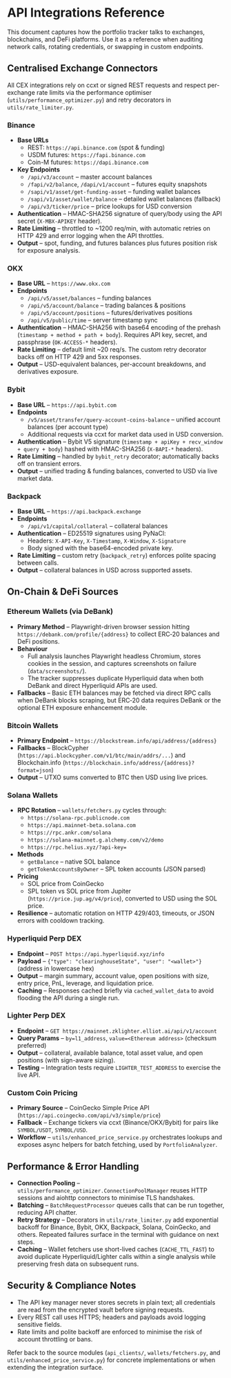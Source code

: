 # API Integrations Reference

This document captures how the portfolio tracker talks to exchanges, blockchains, and DeFi platforms. Use it as a reference when auditing network calls, rotating credentials, or swapping in custom endpoints.

## Centralised Exchange Connectors

All CEX integrations rely on ccxt or signed REST requests and respect per-exchange rate limits via the performance optimiser (`utils/performance_optimizer.py`) and retry decorators in `utils/rate_limiter.py`.

### Binance

- **Base URLs**
  - REST: `https://api.binance.com` (spot & funding)
  - USDM futures: `https://fapi.binance.com`
  - Coin-M futures: `https://dapi.binance.com`
- **Key Endpoints**
  - `/api/v3/account` – master account balances
  - `/fapi/v2/balance`, `/dapi/v1/account` – futures equity snapshots
  - `/sapi/v1/asset/get-funding-asset` – funding wallet balances
  - `/sapi/v1/asset/wallet/balance` – detailed wallet balances (fallback)
  - `/api/v3/ticker/price` – price lookups for USD conversion
- **Authentication** – HMAC-SHA256 signature of query/body using the API secret (`X-MBX-APIKEY` header).
- **Rate Limiting** – throttled to ~1200 req/min, with automatic retries on HTTP 429 and error logging when the API throttles.
- **Output** – spot, funding, and futures balances plus futures position risk for exposure analysis.

### OKX

- **Base URL** – `https://www.okx.com`
- **Endpoints**
  - `/api/v5/asset/balances` – funding balances
  - `/api/v5/account/balance` – trading balances & positions
  - `/api/v5/account/positions` – futures/derivatives positions
  - `/api/v5/public/time` – server timestamp sync
- **Authentication** – HMAC-SHA256 with base64 encoding of the prehash (`timestamp + method + path + body`). Requires API key, secret, and passphrase (`OK-ACCESS-*` headers).
- **Rate Limiting** – default limit ~20 req/s. The custom retry decorator backs off on HTTP 429 and 5xx responses.
- **Output** – USD-equivalent balances, per-account breakdowns, and derivatives exposure.

### Bybit

- **Base URL** – `https://api.bybit.com`
- **Endpoints**
  - `/v5/asset/transfer/query-account-coins-balance` – unified account balances (per account type)
  - Additional requests via ccxt for market data used in USD conversion.
- **Authentication** – Bybit V5 signature (`timestamp + apiKey + recv_window + query + body`) hashed with HMAC-SHA256 (`X-BAPI-*` headers).
- **Rate Limiting** – handled by `bybit_retry` decorator; automatically backs off on transient errors.
- **Output** – unified trading & funding balances, converted to USD via live market data.

### Backpack

- **Base URL** – `https://api.backpack.exchange`
- **Endpoints**
  - `/api/v1/capital/collateral` – collateral balances
- **Authentication** – ED25519 signatures using PyNaCl:
  - Headers: `X-API-Key`, `X-Timestamp`, `X-Window`, `X-Signature`
  - Body signed with the base64-encoded private key.
- **Rate Limiting** – custom retry (`backpack_retry`) enforces polite spacing between calls.
- **Output** – collateral balances in USD across supported assets.

## On-Chain & DeFi Sources

### Ethereum Wallets (via DeBank)

- **Primary Method** – Playwright-driven browser session hitting `https://debank.com/profile/{address}` to collect ERC‑20 balances and DeFi positions.
- **Behaviour**
  - Full analysis launches Playwright headless Chromium, stores cookies in the session, and captures screenshots on failure (`data/screenshots/`).
  - The tracker suppresses duplicate Hyperliquid data when both DeBank and direct Hyperliquid APIs are used.
- **Fallbacks** – Basic ETH balances may be fetched via direct RPC calls when DeBank blocks scraping, but ERC‑20 data requires DeBank or the optional ETH exposure enhancement module.

### Bitcoin Wallets

- **Primary Endpoint** – `https://blockstream.info/api/address/{address}`
- **Fallbacks** – BlockCypher (`https://api.blockcypher.com/v1/btc/main/addrs/...`) and Blockchain.info (`https://blockchain.info/address/{address}?format=json`)
- **Output** – UTXO sums converted to BTC then USD using live prices.

### Solana Wallets

- **RPC Rotation** – `wallets/fetchers.py` cycles through:
  - `https://solana-rpc.publicnode.com`
  - `https://api.mainnet-beta.solana.com`
  - `https://rpc.ankr.com/solana`
  - `https://solana-mainnet.g.alchemy.com/v2/demo`
  - `https://rpc.helius.xyz/?api-key=`
- **Methods**
  - `getBalance` – native SOL balance
  - `getTokenAccountsByOwner` – SPL token accounts (JSON parsed)
- **Pricing**
  - SOL price from CoinGecko
  - SPL token vs SOL price from Jupiter (`https://price.jup.ag/v4/price`), converted to USD using the SOL price.
- **Resilience** – automatic rotation on HTTP 429/403, timeouts, or JSON errors with cooldown tracking.

### Hyperliquid Perp DEX

- **Endpoint** – `POST https://api.hyperliquid.xyz/info`
- **Payload** – `{"type": "clearinghouseState", "user": "<wallet>"}` (address in lowercase hex)
- **Output** – margin summary, account value, open positions with size, entry price, PnL, leverage, and liquidation price.
- **Caching** – Responses cached briefly via `cached_wallet_data` to avoid flooding the API during a single run.

### Lighter Perp DEX

- **Endpoint** – `GET https://mainnet.zklighter.elliot.ai/api/v1/account`
- **Query Params** – `by=l1_address`, `value=<Ethereum address>` (checksum preferred)
- **Output** – collateral, available balance, total asset value, and open positions (with sign-aware sizing).
- **Testing** – Integration tests require `LIGHTER_TEST_ADDRESS` to exercise the live API.

### Custom Coin Pricing

- **Primary Source** – CoinGecko Simple Price API (`https://api.coingecko.com/api/v3/simple/price`)
- **Fallback** – Exchange tickers via ccxt (Binance/OKX/Bybit) for pairs like `SYMBOL/USDT`, `SYMBOL/USD`.
- **Workflow** – `utils/enhanced_price_service.py` orchestrates lookups and exposes async helpers for batch fetching, used by `PortfolioAnalyzer`.

## Performance & Error Handling

- **Connection Pooling** – `utils/performance_optimizer.ConnectionPoolManager` reuses HTTP sessions and aiohttp connectors to minimise TLS handshakes.
- **Batching** – `BatchRequestProcessor` queues calls that can be run together, reducing API chatter.
- **Retry Strategy** – Decorators in `utils/rate_limiter.py` add exponential backoff for Binance, Bybit, OKX, Backpack, Solana, CoinGecko, and others. Repeated failures surface in the terminal with guidance on next steps.
- **Caching** – Wallet fetchers use short-lived caches (`CACHE_TTL_FAST`) to avoid duplicate Hyperliquid/Lighter calls within a single analysis while preserving fresh data on subsequent runs.

## Security & Compliance Notes

- The API key manager never stores secrets in plain text; all credentials are read from the encrypted vault before signing requests.
- Every REST call uses HTTPS; headers and payloads avoid logging sensitive fields.
- Rate limits and polite backoff are enforced to minimise the risk of account throttling or bans.

Refer back to the source modules (`api_clients/`, `wallets/fetchers.py`, and `utils/enhanced_price_service.py`) for concrete implementations or when extending the integration surface.
